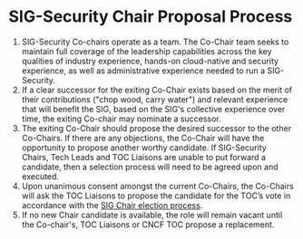 # SIG-Security Chair Proposal Process

1) SIG-Security Co-chairs operate as a team. The Co-Chair team seeks to maintain full coverage of the leadership capabilities across the key qualities of industry experience, hands-on cloud-native and security experience, as well as administrative experience needed to run a SIG-Security.
2) If a clear successor for the exiting Co-Chair exists based on the merit of their contributions ("chop wood, carry water") and relevant experience that will benefit the SIG, based on the SIG's collective experience over time, the exiting Co-chair may nominate a successor.
3) The exiting Co-Chair should propose the desired successor to the other Co-Chairs. If there are any objections, the Co-Chair will have the opportunity to propose another worthy candidate. If SIG-Security Chairs, Tech Leads and TOC Liaisons are unable to put forward a candidate, then a selection process will need to be agreed upon and executed.
4) Upon unanimous consent amongst the current Co-Chairs, the Co-Chairs will ask the TOC Liaisons to propose the candidate for the TOC’s vote in accordance with the [SIG Chair election process](https://github.com/cncf/toc/blob/master/sigs/cncf-sigs.md#elections).
5) If no new Chair candidate is available, the role will remain vacant until the Co-chair's, TOC Liaisons or CNCF TOC propose a replacement.
